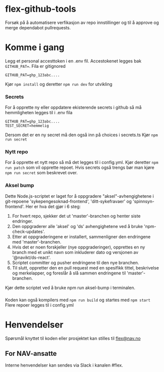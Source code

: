 # flex-github-tools
Forsøk på å automatisere verfikasjon av repo innstillinger og til å approve og merge dependabot pullrequests.


# Komme i gang
Legg et personal accesttoken i en .env fil. Accestokenet legges bak `GITHUB_PAT=`. Fila er gitignored
```
GITHUB_PAT=ghp_123abc....
``` 
Kjør `npm install` og deretter `npm run dev` for utvikling

### Secrets
For å opprette ny eller oppdatere ekisterende secrets i github så må hemmligheten legges til i .env fila
```
GITHUB_PAT=ghp_123abc....
TEST_SECRET=hemmelig
```
Dersom det er en ny secret må den også inn på choices i secrets.ts
Kjør `npm run secret`


### Nytt repo
For å opprette et nytt repo så må det legges til i config.yml. Kjør deretter `npm run patch` som vil opprette repoet. Hvis secrets også trengs bør man kjøre `npm run secret` som beskrevet over.

### Aksel bump

Dette Node.js-scriptet er laget for å oppgradere "aksel"-avhengighetene i git-repoene 'sykepengesoknad-frontend', 'ditt-sykefravaer' og 'spinnsyn-frontend'. Her er hva det gjør i 6 steg:

1. For hvert repo, sjekker det ut 'master'-branchen og henter siste endringer.
2. Den oppgraderer alle 'aksel' og 'ds' avhengighetene ved å bruke 'npm-check-updates'.
3. Etter at oppgraderingene er installert, sammenligner den endringene med 'master'-branchen.
4. Hvis det er noen forskjeller (nye oppgraderinger), opprettes en ny branch med et unikt navn som inkluderer dato og versjonen av '@navikt/ds-react'.
5. Scriptet committer og pusher endringene til den nye branchen.
6. Til slutt, oppretter den en pull request med en spesifikk tittel, beskrivelse og merkelapper, og foreslår å slå sammen endringene til 'master'-branchen.

Kjør dette scriptet ved å bruke npm run aksel-bump i terminalen.

### 
Koden kan også kompilers med `npm run build` og startes med `npm start`
Flere repoer legges til i config.yml

# Henvendelser

Spørsmål knyttet til koden eller prosjektet kan stilles til flex@nav.no

## For NAV-ansatte

Interne henvendelser kan sendes via Slack i kanalen #flex.
